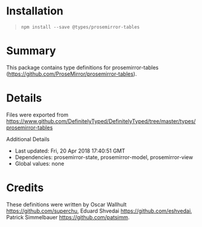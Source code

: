 # Installation
> `npm install --save @types/prosemirror-tables`

# Summary
This package contains type definitions for prosemirror-tables (https://github.com/ProseMirror/prosemirror-tables).

# Details
Files were exported from https://www.github.com/DefinitelyTyped/DefinitelyTyped/tree/master/types/prosemirror-tables

Additional Details
 * Last updated: Fri, 20 Apr 2018 17:40:51 GMT
 * Dependencies: prosemirror-state, prosemirror-model, prosemirror-view
 * Global values: none

# Credits
These definitions were written by Oscar Wallhult <https://github.com/superchu>, Eduard Shvedai <https://github.com/eshvedai>, Patrick Simmelbauer <https://github.com/patsimm>.
